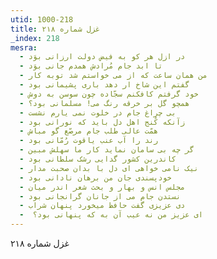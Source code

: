 ```yaml
---
utid: 1000-218
title: غزل شماره ۲۱۸
_index: 218
mesra:
  - در ازل هر کو به فیض دولت ارزانی بوَد
  - تا ابد جام مُرادش همدم جانی بوَد
  - من همان ساعت که از می خواستم شد توبه کار
  - گفتم این شاخ ار دهد باری پشیمانی بود
  - خود گرفتم کافکنم سجّاده چون سوسن به دوش
  - همچو گل بر خرقه رنگ می! مسلمانی بود؟
  - بی چراغ جام در خلوت نمی یارم نشست
  - زآنکه کُنج اهل دل باید که نورانی بود
  - همّت عالی طلب جام مرصّع گو مباش
  - رند را آب عنب یاقوت رُمّانی بود
  - گر چه بی سامان نماید کار ما سهلش مبین
  - کاندرین کشور گدایی رشک سلطانی بود
  - نیک نامی خواهی ای دل با بدان صحبت مدار
  - خودپسندی جان من برهان نادانی بود
  - مجلس انس و بهار و بحث شعر اندر میان
  - نستدن جام می از جانان گرانجانی بود
  - دی عزیزی گفت حافظ میخورد پنهان شراب
  - ‌ ای عزیز من نه عیب آن به که پنهانی بود؟
---
```

غزل شماره ۲۱۸
